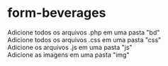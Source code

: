 # form-beverages
Adicione todos os arquivos .php em uma pasta "bd" <br>
Adicione todos os arquivos .css em uma pasta "css" <br>
Adicione os arquivos .js em uma pasta "js" <br>
Adicione as imagens em uma pasta "img"
